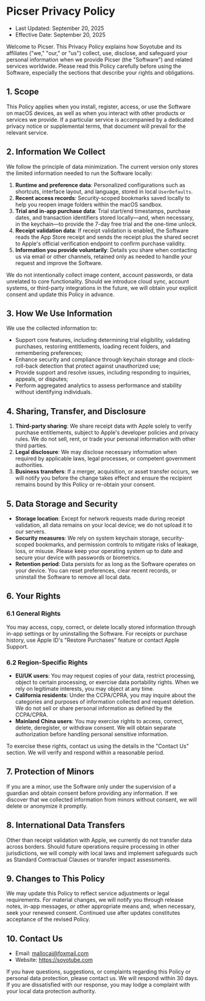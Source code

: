 # Picser Privacy Policy

- Last Updated: September 20, 2025
- Effective Date: September 20, 2025

Welcome to Picser. This Privacy Policy explains how Soyotube and its affiliates ("we," "our," or "us") collect, use, disclose, and safeguard your personal information when we provide Picser (the "Software") and related services worldwide. Please read this Policy carefully before using the Software, especially the sections that describe your rights and obligations.

## 1. Scope

This Policy applies when you install, register, access, or use the Software on macOS devices, as well as when you interact with other products or services we provide. If a particular service is accompanied by a dedicated privacy notice or supplemental terms, that document will prevail for the relevant service.

## 2. Information We Collect

We follow the principle of data minimization. The current version only stores the limited information needed to run the Software locally:

1. **Runtime and preference data**: Personalized configurations such as shortcuts, interface layout, and language, stored in local `UserDefaults`.
2. **Recent access records**: Security-scoped bookmarks saved locally to help you reopen image folders within the macOS sandbox.
3. **Trial and in-app purchase data**: Trial start/end timestamps, purchase dates, and transaction identifiers stored locally—and, when necessary, in the keychain—to provide the 7-day free trial and the one-time unlock.
4. **Receipt validation data**: If receipt validation is enabled, the Software reads the App Store receipt and sends the receipt plus the shared secret to Apple's official verification endpoint to confirm purchase validity.
5. **Information you provide voluntarily**: Details you share when contacting us via email or other channels, retained only as needed to handle your request and improve the Software.

We do not intentionally collect image content, account passwords, or data unrelated to core functionality. Should we introduce cloud sync, account systems, or third-party integrations in the future, we will obtain your explicit consent and update this Policy in advance.

## 3. How We Use Information

We use the collected information to:

- Support core features, including determining trial eligibility, validating purchases, restoring entitlements, loading recent folders, and remembering preferences;
- Enhance security and compliance through keychain storage and clock-roll-back detection that protect against unauthorized use;
- Provide support and resolve issues, including responding to inquiries, appeals, or disputes;
- Perform aggregated analytics to assess performance and stability without identifying individuals.

## 4. Sharing, Transfer, and Disclosure

1. **Third-party sharing**: We share receipt data with Apple solely to verify purchase entitlements, subject to Apple's developer policies and privacy rules. We do not sell, rent, or trade your personal information with other third parties.
2. **Legal disclosure**: We may disclose necessary information when required by applicable laws, legal processes, or competent government authorities.
3. **Business transfers**: If a merger, acquisition, or asset transfer occurs, we will notify you before the change takes effect and ensure the recipient remains bound by this Policy or re-obtain your consent.

## 5. Data Storage and Security

- **Storage location**: Except for network requests made during receipt validation, all data remains on your local device; we do not upload it to our servers.
- **Security measures**: We rely on system keychain storage, security-scoped bookmarks, and permission controls to mitigate risks of leakage, loss, or misuse. Please keep your operating system up to date and secure your device with passwords or biometrics.
- **Retention period**: Data persists for as long as the Software operates on your device. You can reset preferences, clear recent records, or uninstall the Software to remove all local data.
## 6. Your Rights

### 6.1 General Rights
You may access, copy, correct, or delete locally stored information through in-app settings or by uninstalling the Software. For receipts or purchase history, use Apple ID's "Restore Purchases" feature or contact Apple Support.

### 6.2 Region-Specific Rights
- **EU/UK users**: You may request copies of your data, restrict processing, object to certain processing, or exercise data portability rights. When we rely on legitimate interests, you may object at any time.
- **California residents**: Under the CCPA/CPRA, you may inquire about the categories and purposes of information collected and request deletion. We do not sell or share personal information as defined by the CCPA/CPRA.
- **Mainland China users**: You may exercise rights to access, correct, delete, deregister, or withdraw consent. We will obtain separate authorization before handling personal sensitive information.

To exercise these rights, contact us using the details in the "Contact Us" section. We will verify and respond within a reasonable period.

## 7. Protection of Minors

If you are a minor, use the Software only under the supervision of a guardian and obtain consent before providing any information. If we discover that we collected information from minors without consent, we will delete or anonymize it promptly.

## 8. International Data Transfers

Other than receipt validation with Apple, we currently do not transfer data across borders. Should future operations require processing in other jurisdictions, we will comply with local laws and implement safeguards such as Standard Contractual Clauses or transfer impact assessments.

## 9. Changes to This Policy

We may update this Policy to reflect service adjustments or legal requirements. For material changes, we will notify you through release notes, in-app messages, or other appropriate means and, when necessary, seek your renewed consent. Continued use after updates constitutes acceptance of the revised Policy.

## 10. Contact Us

- Email: mallocai@foxmail.com
- Website: https://soyotube.com

If you have questions, suggestions, or complaints regarding this Policy or personal data protection, please contact us. We will respond within 30 days. If you are dissatisfied with our response, you may lodge a complaint with your local data protection authority.
